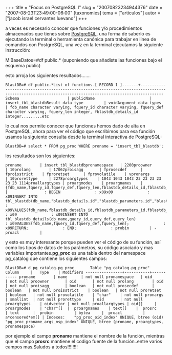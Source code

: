 +++
title = "Focus on PostgreSQL I"
slug = "20070823234944376"
date = "2007-08-23T23:49:00-06:00"
[taxonomies]
tema = ["articulos"]
autor = ["jacob israel cervantes luevano"]
+++

a veces es necesario conocer que funciones y/o procedimientos
almacenados que tienes sobre [PostgreSQL](http://www.postgresql.org/).
una forma de saberlo es ejecutando la terminal o herramienta canónica
para trabajar en linea de comandos con PostgreSQL, una vez en la
terminal ejecutamos la siguiente instrucción:  
  
MiBaseDatos=#df public.\* (suponiendo que añadiste las funciones bajo el
esquema public)  
  
esto arroja los siguientes resultados.......

<!-- more -->
    BlastDB=# df public.*List of functions-[ RECORD 1 ]-------+------------------------------------------------------------------------------------------------------------------------------------------------------Schema                     | publicName                        | insert_tbl_blastdbResult data type         | voidArgument data types  | fdb_name character varying, fquery_id character varying, fquery_def character varying, fquery_len integer, fblastdb_details_id integer.........etc

lo cual nos permite conocer que funciones hemos dado de alta en
PostgreSQL, ahora para ver el código que escribimos para esa función
usamos la siguiente consulta desde la terminal interactiva de
PostgreSQL:

    BlastDB=# select * FROM pg_proc WHERE proname = 'insert_tbl_blastdb';

los resultados son los siguientes:

    proname        | insert_tbl_blastdbpronamespace   | 2200proowner       | 10prolang        | 17062proisagg       | fprosecdef      | fproisstrict    | fproretset      | fprovolatile    | vpronargs       | 10prorettype     | 2278proargtypes    | 1043 1043 1043 23 23 23 23 23 23 1114proallargtypes | proargmodes    | proargnames    | {fdb_name,fquery_id,fquery_def,fquery_len,fblastdb_details_id,fblastdb_parameters_id,fblastdb_iterations_id,fblastdb_info_id,fblastdb_diagram_id,fdb_date}prosrc         |                : BEGIN               : x09x09               : x09INSERT INTO tbl_blastdb(db_name,"blastdb_details.id","blastdb_parameters.id","blastdb_iterations.id","blastdb_info.id","blastdb_diagram.id",db_date)               : x09VALUES(fdb_name,fblastdb_details_id,fblastdb_parameters_id,fblastdb_iterations_id,fblastdb_info_id,fblastdb_diagram_id,fdb_date);               : x09               : x09INSERT INTO tbl_blastdb_details(db_name,query_id,query_def,query_len)               : x09VALUES(fdb_name,fquery_id,fquery_def,fquery_len);               : x09RETURN;               : END;               : probin         | -proacl         | 

y esto es muy interesante porque pueden ver el código de su función, así
como los tipos de datos de los parámetros, su código asociado y mas
variables importantes.**pg_proc** es una tabla dentro del namespace
pg_catalog que contiene los siguientes campos:

    BlastDB=# d pg_catalog.pg_proc       Table "pg_catalog.pg_proc"     Column     |   Type    | Modifiers ----------------+-----------+----------- proname        | name      | not null pronamespace   | oid       | not null proowner       | oid       | not null prolang        | oid       | not null proisagg       | boolean   | not null prosecdef      | boolean   | not null proisstrict    | boolean   | not null proretset      | boolean   | not null provolatile    | "char"    | not null pronargs       | smallint  | not null prorettype     | oid       | not null proargtypes    | oidvector | not null proallargtypes | oid[]     |  proargmodes    | "char"[]  |  proargnames    | text[]    |  prosrc         | text      |  probin         | bytea     |  proacl         | a*censored*em[] | Indexes:    "pg_proc_oid_index" UNIQUE, btree (oid)    "pg_proc_proname_args_nsp_index" UNIQUE, btree (proname, proargtypes, pronamespace)

por ejemplo el campo **proname** mantiene el nombre de la función,
mientras que el campo **prosrc** mantiene el codigo fuente de la
función..entre varios campos mas.Saludos a todos!!!!!!!!

